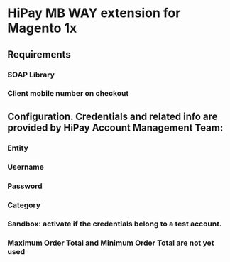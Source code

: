 # HiPay MB WAY extension for Magento 1x

## Requirements

### SOAP Library
### Client mobile number on checkout


## Configuration. Credentials and related info are provided by HiPay Account Management Team:

### Entity
### Username
### Password
### Category

### Sandbox: activate if the credentials belong to a test account.

### Maximum Order Total and Minimum Order Total are not yet used
	
